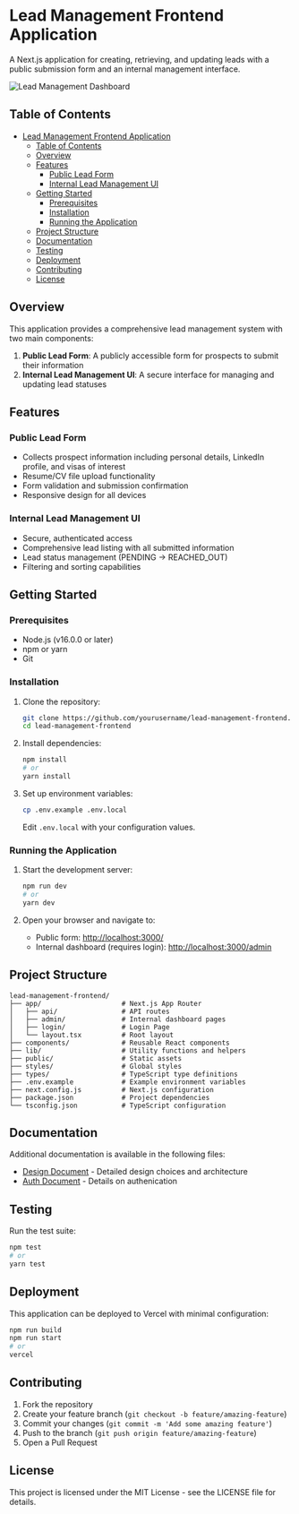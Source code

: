 # Lead Management Frontend Application

A Next.js application for creating, retrieving, and updating leads with a public submission form and an internal management interface.

![Lead Management Dashboard](https://placeholder.svg?height=300&width=600)

## Table of Contents

- [Lead Management Frontend Application](#lead-management-frontend-application)
  - [Table of Contents](#table-of-contents)
  - [Overview](#overview)
  - [Features](#features)
    - [Public Lead Form](#public-lead-form)
    - [Internal Lead Management UI](#internal-lead-management-ui)
  - [Getting Started](#getting-started)
    - [Prerequisites](#prerequisites)
    - [Installation](#installation)
    - [Running the Application](#running-the-application)
  - [Project Structure](#project-structure)
  - [Documentation](#documentation)
  - [Testing](#testing)
  - [Deployment](#deployment)
  - [Contributing](#contributing)
  - [License](#license)

## Overview

This application provides a comprehensive lead management system with two main components:

1. **Public Lead Form**: A publicly accessible form for prospects to submit their information
2. **Internal Lead Management UI**: A secure interface for managing and updating lead statuses

## Features

### Public Lead Form
- Collects prospect information including personal details, LinkedIn profile, and visas of interest
- Resume/CV file upload functionality
- Form validation and submission confirmation
- Responsive design for all devices

### Internal Lead Management UI
- Secure, authenticated access
- Comprehensive lead listing with all submitted information
- Lead status management (PENDING → REACHED_OUT)
- Filtering and sorting capabilities

## Getting Started

### Prerequisites

- Node.js (v16.0.0 or later)
- npm or yarn
- Git

### Installation

1. Clone the repository:
   ```bash
   git clone https://github.com/yourusername/lead-management-frontend.git
   cd lead-management-frontend
   ```

2. Install dependencies:
   ```bash
   npm install
   # or
   yarn install
   ```

3. Set up environment variables:
   ```bash
   cp .env.example .env.local
   ```
   
   Edit `.env.local` with your configuration values.

### Running the Application

1. Start the development server:
   ```bash
   npm run dev
   # or
   yarn dev
   ```

2. Open your browser and navigate to:
   - Public form: [http://localhost:3000/](http://localhost:3000/)
   - Internal dashboard (requires login): [http://localhost:3000/admin](http://localhost:3000/admin)

## Project Structure

```
lead-management-frontend/
├── app/                    # Next.js App Router
│   ├── api/                # API routes
│   ├── admin/              # Internal dashboard pages
│   ├── login/              # Login Page
│   └── layout.tsx          # Root layout
├── components/             # Reusable React components
├── lib/                    # Utility functions and helpers
├── public/                 # Static assets
├── styles/                 # Global styles
├── types/                  # TypeScript type definitions
├── .env.example            # Example environment variables
├── next.config.js          # Next.js configuration
├── package.json            # Project dependencies
└── tsconfig.json           # TypeScript configuration
```

## Documentation

Additional documentation is available in the following files:

- [Design Document](./DESIGN.md) - Detailed design choices and architecture
- [Auth Document](./AUTH.md) - Details on authenication

## Testing

Run the test suite:

```bash
npm test
# or
yarn test
```

## Deployment

This application can be deployed to Vercel with minimal configuration:

```bash
npm run build
npm run start
# or
vercel
```

## Contributing

1. Fork the repository
2. Create your feature branch (`git checkout -b feature/amazing-feature`)
3. Commit your changes (`git commit -m 'Add some amazing feature'`)
4. Push to the branch (`git push origin feature/amazing-feature`)
5. Open a Pull Request

## License

This project is licensed under the MIT License - see the LICENSE file for details.